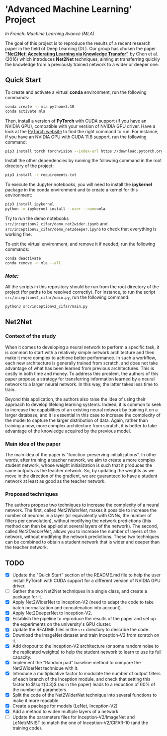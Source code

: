 # 'Advanced Machine Learning' Project
*In French: Machine Learning Avancé (MLA)*

The goal of this project is to reproduce the results of a recent research paper in the field of Deep Learning (DL). Our group has chosen the paper [**"Net2Net: Accelerating Learning via Knowledge Transfer"**](https://arxiv.org/abs/1511.05641) by Chen et al. (2016) which introduces **Net2Net** techniques, aiming at transferring quickly the knowledge from a previously trained network to a wider or deeper one.

## Quick Start

To create and activate a virtual **conda** environment, run the following commands:

```bash
conda create -n mla python=3.10
conda activate mla
```

Then, install a version of **PyTorch** with CUDA support (if you have an NVIDIA GPU), compatible with your version of NVIDIA GPU driver. Have a look at the [PyTorch website](https://pytorch.org/) to find the right command to run. For instance, if you have an NVIDIA GPU with CUDA 11.8 support, run the following command:

```bash
pip3 install torch torchvision --index-url https://download.pytorch.org/whl/cu118
```

Install the other dependencies by running the following command in the root directory of the project:

```bash
pip3 install -r requirements.txt
```

To execute the Jupyter notebooks, you will need to install the **ipykernel** package in the conda environment and to create
a kernel for this environment:
    
```bash
pip3 install ipykernel
python -m ipykernel install --user --name=mla
```

Try to run the demo notebooks `src/inceptionv2_cifar/demo_net2wider.ipynb` and `src/inceptionv2_cifar/demo_net2deeper.ipynb` to check that everything is working fine.

To exit the virtual environment, and remove it if needed, run the following commands:

```bash
conda deactivate
conda remove -n mla --all
```

### *Note:*

All the scripts in this repository should be run from the root directory of the project (for paths to be resolved correctly). For instance, to run the script `src/inceptionv2_cifar/main.py`, run the following command:

```bash
python3 src/inceptionv2_cifar/main.py
```


## Net2Net

### Context of the study

When it comes to developing a neural network to perform a specific task, it is common to start with a relatively simple network architecture and then make it more complex to achieve better performance. In such a workflow, each new architecture is generally trained from scratch, and does not take advantage of what has been learned from previous architectures. This is costly in both time and money. To address this problem, the authors of this paper propose a strategy for transferring information learned by a neural network to a larger neural network. In this way, the latter takes less time to train.

Beyond this application, the authors also raise the idea of using their approach to develop lifelong learning systems. Indeed, it is common to seek to increase the capabilities of an existing neural network by training it on a larger database, and it is essential in this case to increase the complexity of the model to capture the larger distribution of data. Again, rather than training a new, more complex architecture from scratch, it is better to take advantage of the knowledge acquired by the previous model.


### Main idea of the paper

The main idea of the paper is "function-preserving initializations". In other words, after training a teacher network, we aim to create a more complex student network, whose weight initialization is such that it produces the same outputs as the teacher network. So, by updating the weights as we move in the direction of the gradient, we are guaranteed to have a student network at least as good as the teacher network.


### Proposed techniques

The authors propose two techniques to increase the complexity of a neural network. The first, called *Net2WiderNet*, makes it possible to increase the number of neurons in a layer (or equivalently with CNNs, the number of filters per convolution), without modifying the network predictions (this method can then be applied at several layers of the network). The second, called *Net2DeeperNet*, allows you to increase the number of layers of the network, without modifying the network predictions. These two techniques can be combined to obtain a student network that is wider and deeper than the teacher network.


## TODO

- [x] Update the "Quick Start" section of the README.md file to help the user install PyTorch with CUDA support for a different version of NVIDIA GPU driver.
- [ ] Gather the two Net2Net techniques in a single class, and create a package for it.
- [x] Apply Net2WiderNet to Inception-V2 (need to adapt the code to take batch normalization and concatenation into account).
- [x] Apply Net2DeeperNet to Inception-V2.
- [x] Establish the pipeline to reproduce the results of the paper and set up the experiments on the university's GPU cluster.
- [x] Update the README files in the `src` directory to describe the code.
- [x] Download the ImageNet dataset and train Inception-V2 from scratch on it.
- [x] Add dropout to the Inception-V2 architecture (or some random noise to the replicated weights) to help the student network to learn to use its full capacity.
- [x] Implement the "Random pad" baseline method to compare the Net2WiderNet technique with it.
- [x] Introduce a multiplicative factor to modulate the number of output filters of each branch of the Inception module, and check that setting this factor to $\sqrt{0.3}$ (as in the paper) leads to a reduction of 60% of the number of parameters.
- [x] Split the code of the Net2WiderNet technique into several functions to make it more readable.
- [x] Create a package for models (LeNet, Inception-V2)
- [x] Add a method to widen multiple layers of a network
- [ ] Update the parameters files for Inception-V2/ImageNet and LeNet/MNIST to match the one of Inception-V2/CIFAR-10 (and the training code).